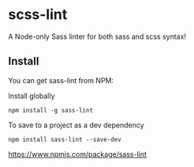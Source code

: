 # scss-lint

A Node-only Sass linter for both sass and scss syntax!

## Install

You can get sass-lint from NPM:

Install globally

    npm install -g sass-lint

To save to a project as a dev dependency

    npm install sass-lint --save-dev

https://www.npmjs.com/package/sass-lint
